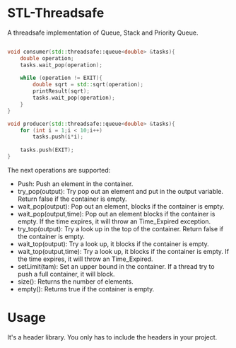 # STL-Threadsafe

A threadsafe implementation of Queue, Stack and Priority Queue.

```c++

void consumer(std::threadsafe::queue<double> &tasks){
	double operation;
	tasks.wait_pop(operation);
	
	while (operation != EXIT){
		double sqrt = std::sqrt(operation);
		printResult(sqrt);
		tasks.wait_pop(operation);
	}
}

void producer(std::threadsafe::queue<double> &tasks){
	for (int i = 1;i < 10;i++)
		tasks.push(i*i);
	
	tasks.push(EXIT);
}
```

The next operations are supported:

  - Push: Push an element in the container.
  - try_pop(output): Try pop out an element and put in the output variable. Return false if the container is empty.
  - wait_pop(output): Pop out an element, blocks if the container is empty.
  - wait_pop(output,time): Pop out an element blocks if the container is empty. If the time expires, it will throw an Time_Expired exception.
  - try_top(output): Try a look up in the top of the container. Return false if the container is empty.
  - wait_top(output): Try a look up, it blocks if the container is empty.
  - wait_top(output,time): Try a look up, it blocks if the container is empty. If the time expires, it will throw an Time_Expired.
  - setLimit(tam): Set an upper bound in the container. If a thread try to push a full container, it will block.
  - size(): Returns the number of elements.
  - empty(): Returns true if the container is empty.
  
  # Usage
  
  It's a header library. You only has to include the headers in your project.
